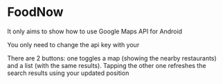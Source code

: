 FoodNow
=======

It only aims to show how to use Google Maps API for Android

You only need to change the api key with your

There are 2 buttons: one toggles a map (showing the nearby restaurants) and a list (with the same results). 
Tapping the other one refreshes the search results using your updated position
